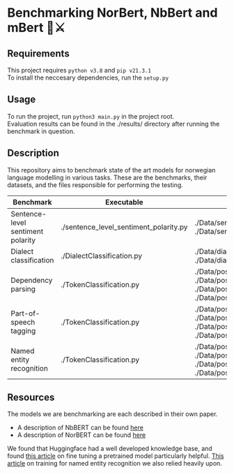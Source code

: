 # Benchmarking NorBert, NbBert and mBert 🤖⚔️

## Requirements

This project requires ```python v3.8``` and ```pip v21.3.1``` <br />
To install the neccesary dependencies, run the ```setup.py```

## Usage

To run the project, run ```python3 main.py``` in the project root.<br />
Evaluation results can be found in the ./results/ directory after running the benchmark in question.

## Description

This repository aims to benchmark state of the art models for norwegian language modelling in various tasks. These are the benchmarks, their datasets, and the files responsible for performing the testing.


| Benchmark                         | Executable                             | Dataset                                                                                                                                                                                        |
|-----------------------------------|----------------------------------------|------------------------------------------------------------------------------------------------------------------------------------------------------------------------------------------------|
| Sentence-level sentiment polarity | ./sentence_level_sentiment_polarity.py | ./Data/sentence_level_sentiment_polarity/train.json<br>./Data/sentence_level_sentiment_polarity/test.json                                                                                      |
| Dialect classification            | ./DialectClassification.py             | ./Data/dialect_classification/dialect_tweet_train.json<br>./Data/dialect_classification/dialect_tweet_test.json                                                                                |
| Dependency parsing                | ./TokenClassification.py               | ./Data/pos_tagging/no_bokmaal-ud-train.conllu<br>./Data/pos_tagging/no_bokmaal-ud-test.conllu<br>./Data/pos_tagging/no_nynorsk-ud-train.conllu<br>./Data/pos_tagging/no_nynorsk-ud-test.conllu |
| Part-of-speech tagging            | ./TokenClassification.py               | ./Data/pos_tagging/no_bokmaal-ud-train.conllu<br>./Data/pos_tagging/no_bokmaal-ud-test.conllu<br>./Data/pos_tagging/no_nynorsk-ud-train.conllu<br>./Data/pos_tagging/no_nynorsk-ud-test.conllu |
| Named entity recognition          | ./TokenClassification.py               | ./Data/pos_tagging/no_bokmaal-ud-train.conllu<br>./Data/pos_tagging/no_bokmaal-ud-test.conllu<br>./Data/pos_tagging/no_nynorsk-ud-train.conllu<br>./Data/pos_tagging/no_nynorsk-ud-test.conllu |


## Resources

The models we are benchmarking are each described in their own paper. 

- A description of NbBERT can be found <a href="https://arxiv.org/pdf/2104.09617.pdf">here</a>
- A description of NorBERT can be found <a href="https://aclanthology.org/2021.nodalida-main.4.pdf">here</a>

We found that Huggingface had a well developed knowledge base, and found <a href="https://huggingface.co/transformers/training">this article</a> on fine tuning a pretrained model particularly helpful. <a href="https://www.depends-on-the-definition.com/named-entity-recognition-with-bert/">This article</a> on training for named entity recognition we also relied heavily upon.



